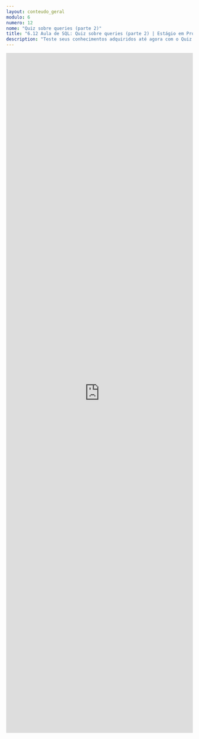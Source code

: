 ```yaml
---
layout: conteudo_geral
modulo: 6
numero: 12
nome: "Quiz sobre queries (parte 2)"
title: "6.12 Aula de SQL: Quiz sobre queries (parte 2) | Estágio em Programação"
description: "Teste seus conhecimentos adquiridos até agora com o Quiz sobre queries (parte 2)."
---
```


<iframe src="https://docs.google.com/forms/d/e/1FAIpQLSfwMzGjrmBKjtAcuf6U_psM8JbIb7tq2EbvU8nemnwFUHMzqw/viewform?embedded=true" width="100%" height="1833" frameborder="0" marginheight="0" marginwidth="0">Carregando…</iframe>
